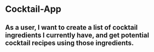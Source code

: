 # Cocktail-App

## As a user, I want to create a list of cocktail ingredients I currently have, and get potential cocktail recipes using those ingredients.
